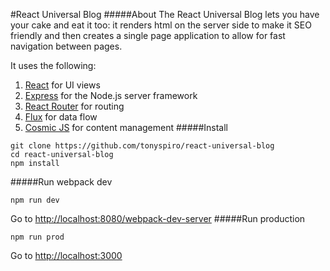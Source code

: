 #React Universal Blog
#####About
The React Universal Blog lets you have your cake and eat it too: it renders html on the server side to make it SEO friendly and then creates a single page application to allow for fast navigation between pages.

It uses the following:
<br>
1. [React](http://facebook.github.io/react/) for UI views<br>
2. [Express](http://expressjs.com/) for the Node.js server framework<br>
3. [React Router](https://github.com/rackt/react-router) for routing<br>
4. [Flux](https://facebook.github.io/flux/) for data flow<br>
5. [Cosmic JS](https://cosmicjs.com) for content management
#####Install
```
git clone https://github.com/tonyspiro/react-universal-blog
cd react-universal-blog
npm install
```
#####Run webpack dev
```
npm run dev
```
Go to [http://localhost:8080/webpack-dev-server](http://localhost:8080/webpack-dev-server)
#####Run production
```
npm run prod
```
Go to [http://localhost:3000](http://localhost:3000)
